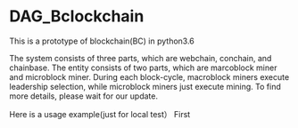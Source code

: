 # DAG_Bclockchain

This is a prototype of blockchain(BC) in python3.6

The system consists of three parts, which are webchain, conchain, and chainbase.
The entity consists of two parts, which are marcoblock miner and microblock miner.
During each block-cycle, macroblock miners execute leadership selection, while microblock miners just execute mining.
To find more details, please wait for our update.

Here is a usage example(just for local test）
First
